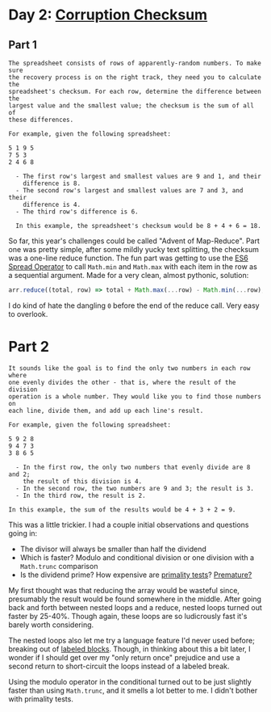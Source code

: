 # Day 2: [Corruption Checksum][day]

## Part 1
``` text
The spreadsheet consists of rows of apparently-random numbers. To make sure
the recovery process is on the right track, they need you to calculate the
spreadsheet's checksum. For each row, determine the difference between the
largest value and the smallest value; the checksum is the sum of all of
these differences.

For example, given the following spreadsheet:

5 1 9 5
7 5 3
2 4 6 8

  - The first row's largest and smallest values are 9 and 1, and their
    difference is 8.
  - The second row's largest and smallest values are 7 and 3, and their
    difference is 4.
  - The third row's difference is 6.

  In this example, the spreadsheet's checksum would be 8 + 4 + 6 = 18.
```

So far, this year's challenges could be called "Advent of Map-Reduce". Part one was pretty simple, after some mildly yucky text splitting, the checksum was a one-line reduce function. The fun part was getting to use the [ES6 Spread Operator][spread] to call `Math.min` and `Math.max` with each item in the row as a sequential argument. Made for a very clean, almost pythonic, solution:

``` js
arr.reduce((total, row) => total + Math.max(...row) - Math.min(...row), 0);
```

I do kind of hate the dangling `0` before the end of the reduce call. Very easy to overlook. 

# Part 2

``` text
It sounds like the goal is to find the only two numbers in each row where
one evenly divides the other - that is, where the result of the division
operation is a whole number. They would like you to find those numbers on
each line, divide them, and add up each line's result.

For example, given the following spreadsheet:

5 9 2 8
9 4 7 3
3 8 6 5

  - In the first row, the only two numbers that evenly divide are 8 and 2;
    the result of this division is 4.
  - In the second row, the two numbers are 9 and 3; the result is 3.
  - In the third row, the result is 2.

In this example, the sum of the results would be 4 + 3 + 2 = 9.

```

This was a little trickier. I had a couple initial observations and questions going in:

* The divisor will always be smaller than half the dividend
* Which is faster? Modulo and conditional division or one division with a `Math.trunc` comparison
* Is the dividend prime? How expensive are [primality tests][miller-rabin]? [Premature?][all evil]

My first thought was that reducing the array would be wasteful since, presumably the result would be found somewhere in the middle. After going back and forth between nested loops and a reduce, nested loops turned out faster by 25-40%. Though again, these loops are so ludicrously fast it's barely worth considering. 

The nested loops also let me try a language feature I'd never used before; breaking out of [labeled blocks][label]. Though, in thinking about this a bit later, I wonder if I should get over my "only return once" prejudice and use a second return to short-circuit the loops instead of a  labeled break.

Using the modulo operator in the conditional turned out to be just slightly faster than using `Math.trunc`, and it smells a lot better to me. I didn't bother with primality tests. 

[day]: http://adventofcode.com/2017/day/2
[spread]: https://developer.mozilla.org/en-US/docs/Web/JavaScript/Reference/Operators/Spread_operator
[miller-rabin]: https://www.npmjs.com/package/miller-rabin
[all evil]: https://en.wikipedia.org/wiki/Program_optimization#cite_ref-autogenerated268_4-0
[for of]: https://developer.mozilla.org/en-US/docs/Web/JavaScript/Reference/Statements/for...of
[label]: https://developer.mozilla.org/en-US/docs/Web/JavaScript/Reference/Statements/label
